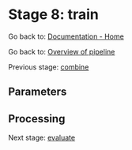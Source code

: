 # Stage 8: train

Go back to: [Documentation - Home](https://github.com/SINTEF-9012/Erdre/blob/master/docs/index.md)

Go back to: [Overview of pipeline](https://github.com/SINTEF-9012/Erdre/blob/master/docs/tutorials/03_pipeline.md)

Previous stage: [combine](https://github.com/SINTEF-9012/Erdre/blob/master/docs/tutorials/stages/07_combine.md)

## Parameters

## Processing


Next stage: [evaluate](https://github.com/SINTEF-9012/Erdre/blob/master/docs/tutorials/stages/09_evaluate.md)



